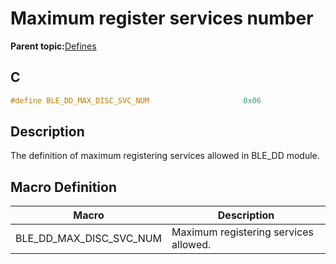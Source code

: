 # Maximum register services number

**Parent topic:**[Defines](GUID-2332289F-4AD3-4431-A19E-6BC876CE0076.md)

## C

```c
#define BLE_DD_MAX_DISC_SVC_NUM                     0x06
```

## Description

The definition of maximum registering services allowed in BLE\_DD module.

## Macro Definition

|Macro|Description|
|-----|-----------|
|BLE\_DD\_MAX\_DISC\_SVC\_NUM|Maximum registering services allowed.|

